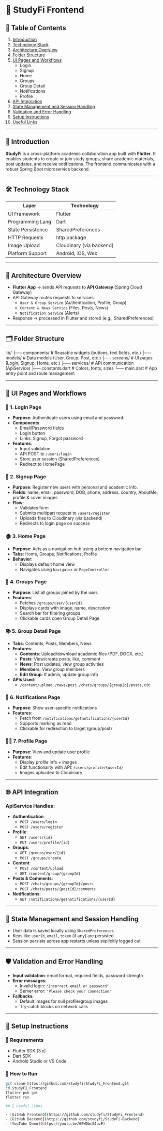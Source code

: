 # 📘 StudyFi Frontend

## 📌 Table of Contents
1. [Introduction](#introduction)  
2. [Technology Stack](#technology-stack)  
3. [Architecture Overview](#architecture-overview)  
4. [Folder Structure](#folder-structure)  
5. [UI Pages and Workflows](#ui-pages-and-workflows)  
    - Login  
    - Signup  
    - Home  
    - Groups  
    - Group Detail  
    - Notifications  
    - Profile  
6. [API Integration](#api-integration)  
7. [State Management and Session Handling](#state-management-and-session-handling)  
8. [Validation and Error Handling](#validation-and-error-handling)  
9. [Setup Instructions](#setup-instructions)  
10. [Useful Links](#useful-links)  

---

## 🧠 Introduction

**StudyFi** is a cross-platform academic collaboration app built with **Flutter**. It enables students to create or join study groups, share academic materials, post updates, and receive notifications. The frontend communicates with a robust Spring Boot microservice backend.

---

## 🛠️ Technology Stack

| Layer             | Technology        |
|------------------|-------------------|
| UI Framework     | Flutter           |
| Programming Lang | Dart              |
| State Persistence| SharedPreferences |
| HTTP Requests    | http package      |
| Image Upload     | Cloudinary (via backend) |
| Platform Support | Android, iOS, Web |

---

## 🧱 Architecture Overview

- **Flutter App** → sends API requests to **API Gateway** (Spring Cloud Gateway)
- API Gateway routes requests to services:
  - `User & Group Service` (Authentication, Profile, Group)
  - `Content & News Service` (Files, Posts, News)
  - `Notification Service` (Alerts)
- Response → processed in Flutter and stored (e.g., SharedPreferences)

---

## 🗂️ Folder Structure

lib/
├── components/ # Reusable widgets (buttons, text fields, etc.)
├── models/ # Data models (User, Group, Post, etc.)
├── screens/ # UI pages (Login, Signup, Home, etc.)
├── services/ # API communication (ApiService)
├── constants.dart # Colors, fonts, sizes
└── main.dart # App entry point and route management


---

## 📱 UI Pages and Workflows

### 🔐 1. Login Page
- **Purpose**: Authenticate users using email and password.
- **Components**:
  - Email/Password fields
  - Login button
  - Links: Signup, Forgot password
- **Features**:
  - Input validation
  - API POST to `/users/login`
  - Store user session (SharedPreferences)
  - Redirect to HomePage

### 📝 2. Signup Page
- **Purpose**: Register new users with personal and academic info.
- **Fields**: name, email, password, DOB, phone, address, country, AboutMe, profile & cover images
- **Flow**:
  - Validates form
  - Submits multipart request to `/users/register`
  - Uploads files to Cloudinary (via backend)
  - Redirects to login page on success

### 🏠 3. Home Page
- **Purpose**: Acts as a navigation hub using a bottom navigation bar.
- **Tabs**: Home, Groups, Notifications, Profile
- **Behavior**:
  - Displays default home view
  - Navigates using `Navigator` or `PageController`

### 👥 4. Groups Page
- **Purpose**: List all groups joined by the user.
- **Features**:
  - Fetches `/groups/user/{userId}`
  - Displays cards with image, name, description
  - Search bar for filtering groups
  - Clickable cards open Group Detail Page

### 📚 5. Group Detail Page
- **Tabs**: Contents, Posts, Members, News
- **Features**:
  - **Contents**: Upload/download academic files (PDF, DOCX, etc.)
  - **Posts**: View/create posts, like, comment
  - **News**: Post updates, view group activities
  - **Members**: View group members
  - **Edit Group**: If admin, update group info
- **APIs Used**:
  - `/content/upload`, `/news/post`, `/chats/groups/{groupId}/posts`, etc.

### 🔔 6. Notifications Page
- **Purpose**: Show user-specific notifications
- **Features**:
  - Fetch from `/notifications/getnotifications/{userId}`
  - Supports marking as read
  - Clickable for redirection to target (group/post)

### 🙍‍♀️ 7. Profile Page
- **Purpose**: View and update user profile
- **Features**:
  - Display profile info + images
  - Edit functionality with API: `/users/profile/{userId}`
  - Images uploaded to Cloudinary

---

## 🌐 API Integration

### ApiService Handles:
- **Authentication**:
  - `POST /users/login`
  - `POST /users/register`
- **Profile**:
  - `GET /users/{id}`
  - `PUT /users/profile/{id}`
- **Groups**:
  - `GET /groups/user/{id}`
  - `POST /groups/create`
- **Content**:
  - `POST /content/upload`
  - `GET /content/group/{groupId}`
- **Posts & Comments**:
  - `POST /chats/groups/{groupId}/posts`
  - `POST /chats/posts/{postId}/comments`
- **Notifications**:
  - `GET /notifications/getnotifications/{userId}`

---

## 💾 State Management and Session Handling

- User data is saved locally using `SharedPreferences`
- Keys like `userId`, `email`, `token` (if any) are persisted
- Session persists across app restarts unless explicitly logged out

---

## 🛡️ Validation and Error Handling

- **Input validation**: email format, required fields, password strength
- **Error messages**:
  - Invalid login: `"Incorrect email or password"`
  - Server error: `"Please check your connection"`
- **Fallbacks**:
  - Default images for null profile/group images
  - Try-catch blocks on network calls

---

## 🧪 Setup Instructions

### 🔧 Requirements
- Flutter SDK (3.x)
- Dart SDK
- Android Studio or VS Code

### 🚀 How to Run
```bash
git clone https://github.com/studyfi/StudyFi_Frontend.git
cd StudyFi_Frontend
flutter pub get
flutter run

## 🔗 Useful Links

- [GitHub Frontend](https://github.com/studyfi/StudyFi_Frontend)  
- [GitHub Backend](https://github.com/studyfi/StudyFi-Backend)  
- [YouTube Demo](https://youtu.be/6EWDbcS4pzE)


